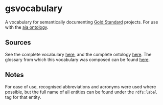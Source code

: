 # gsvocabulary

A vocabulary for semantically documenting [Gold Standard](https://www.goldstandard.org/) projects. For use with the [aia ontology](http://purl.org/aiaontology). 

## Sources
See the complete vocabulary [here](http://purl.org/aiaontology/gsvocabulary), and the complete ontology [here](http://purl.org/aiaontology).
The glossary from which this vocabulary was composed can be found [here](https://globalgoals.goldstandard.org/faqs-glossary/).

## Notes
For ease of use, recognised abbreviations and acronyms were used where possible, but the full name of all entities can be found under the ``rdfs:label`` tag for that entity.
